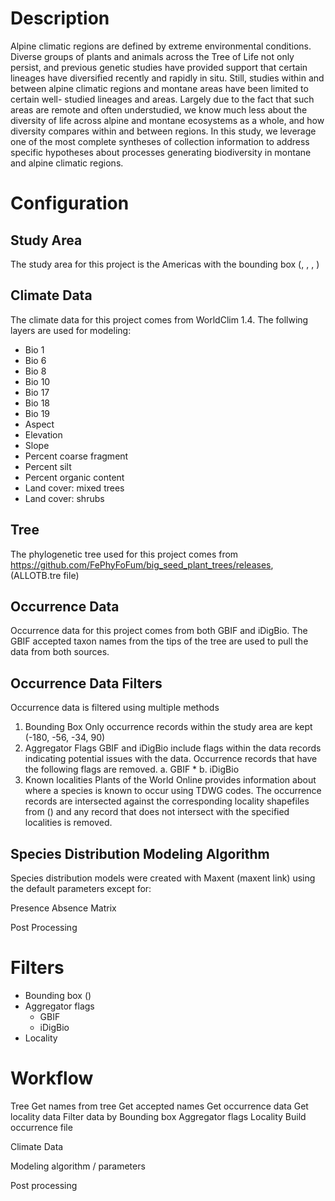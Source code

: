 Description
===========
Alpine climatic regions are defined by extreme environmental conditions.
Diverse groups of plants and animals across the Tree of Life not only persist,
and previous genetic studies have provided support that certain lineages have
diversified recently and rapidly in situ. Still, studies within and between
alpine climatic regions and montane areas have been limited to certain well-
studied lineages and areas. Largely due to the fact that such areas are remote
and often understudied, we know much less about the diversity of life across
alpine and montane ecosystems as a whole, and how diversity compares within and
between regions. In this study, we leverage one of the most complete syntheses
of collection information to address specific hypotheses about processes
generating biodiversity in montane and alpine climatic regions.


Configuration
=============

Study Area
----------
The study area for this project is the Americas with the bounding box (, , , )

Climate Data
------------
The climate data for this project comes from WorldClim 1.4.  The follwing
layers are used for modeling:
  * Bio 1
  * Bio 6
  * Bio 8
  * Bio 10
  * Bio 17
  * Bio 18
  * Bio 19
  * Aspect
  * Elevation
  * Slope
  * Percent coarse fragment
  * Percent silt
  * Percent organic content
  * Land cover: mixed trees
  * Land cover: shrubs


Tree
----
The phylogenetic tree used for this project comes from https://github.com/FePhyFoFum/big_seed_plant_trees/releases, (ALLOTB.tre file)


Occurrence Data
---------------
Occurrence data for this project comes from both GBIF and iDigBio.  The GBIF
accepted taxon names from the tips of the tree are used to pull the data from
both sources.

Occurrence Data Filters
-----------------------
Occurrence data is filtered using multiple methods

  1. Bounding Box
    Only occurrence records within the study area are kept (-180, -56, -34, 90)
  2. Aggregator Flags
    GBIF and iDigBio include flags within the data records indicating potential issues with the data.  Occurrence records that have the following flags are removed.
      a. GBIF
        * 
      b. iDigBio
  3. Known localities
    Plants of the World Online provides information about where a species is
    known to occur using TDWG codes.  The occurrence records are intersected
    against the corresponding locality shapefiles from () and any record that
    does not intersect with the specified localities is removed.


Species Distribution Modeling Algorithm
---------------------------------------
Species distribution models were created with Maxent (maxent link) using the
default parameters except for:

Presence Absence Matrix

Post Processing


Filters
=======
 * Bounding box ()
 * Aggregator flags
    * GBIF
    * iDigBio
 * Locality


Workflow
========



Tree
Get names from tree
Get accepted names
Get occurrence data
Get locality data
Filter data by
 Bounding box
 Aggregator flags
 Locality
Build occurrence file

Climate Data


Modeling algorithm / parameters

Post processing
